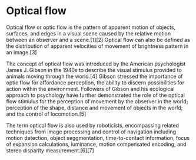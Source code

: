 # Optical flow

Optical flow or optic flow is the pattern of apparent motion of objects, 
surfaces, and edges in a visual scene caused by the relative motion between an observer and a scene.[1][2] 
Optical flow can also be defined as the distribution of apparent velocities of movement of brightness pattern in an image.[3]

The concept of optical flow was introduced by the American psychologist James J. 
Gibson in the 1940s to describe the visual stimulus provided to animals moving through the world.[4] 
Gibson stressed the importance of optic flow for affordance perception, the ability to discern possibilities for action within the environment. Followers of Gibson and his ecological approach to psychology have further demonstrated the role of the optical flow stimulus for the perception of movement by the observer in the world; perception of the shape, distance and movement of objects in the world; and the control of locomotion.[5]

The term optical flow is also used by roboticists, encompassing related techniques from image processing and control of navigation including motion detection, 
object seggmentation, 
time-to-contact information, 
focus of expansion calculations, 
luminance, 
motion compensated encoding, 
and stereo disparity measurement.[6][7]